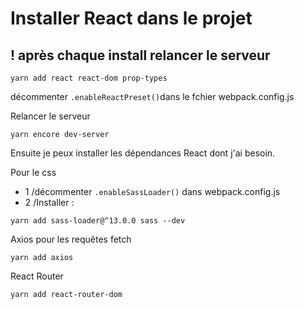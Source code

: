# Installer React dans le projet

## ! après chaque install relancer le serveur

```shell
yarn add react react-dom prop-types
```

décommenter `.enableReactPreset()`dans le fchier webpack.config.js

Relancer le serveur

```shell
yarn encore dev-server
```

Ensuite je peux installer les dépendances React dont j'ai besoin.

Pour le css 

- 1 /décommenter `.enableSassLoader()` dans webpack.config.js
- 2 /Installer :

```shell
yarn add sass-loader@^13.0.0 sass --dev
```

Axios pour les requêtes fetch

```shell
yarn add axios
```

React Router

```shell
yarn add react-router-dom
```


